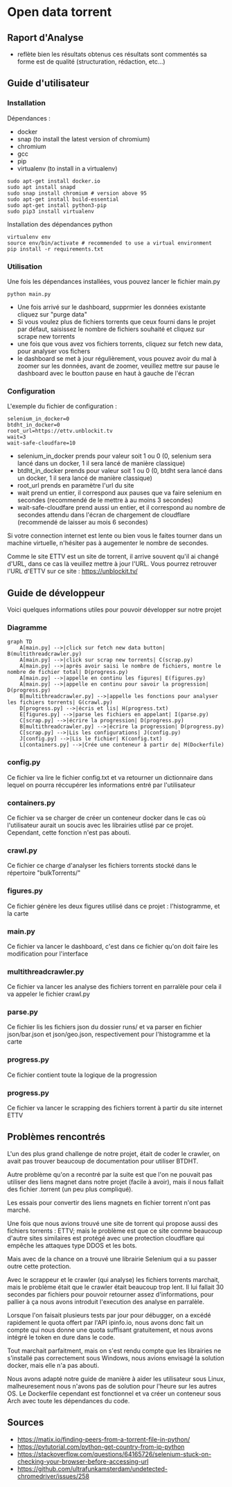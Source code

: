 # Open data torrent

## Raport d'Analyse

- reflète bien les résultats obtenus ces résultats sont commentés sa forme est de qualité (structuration, rédaction, etc...)

## Guide d'utilisateur
### Installation

Dépendances :
- docker
- snap (to install the latest version of chromium)
- chromium
- gcc
- pip 
- virtualenv (to install in a virtualenv)

``` shell
sudo apt-get install docker.io
sudo apt install snapd
sudo snap install chromium # version above 95
sudo apt-get install build-essential
sudo apt-get install python3-pip
sudo pip3 install virtualenv 
```

Installation des dépendances python

``` shell
virtualenv env
source env/bin/activate # recommended to use a virtual environment
pip install -r requirements.txt
```

### Utilisation

Une fois les dépendances installées, vous pouvez lancer le fichier main.py

``` shell
python main.py
```

- Une fois arrivé sur le dashboard, supprmier les données existante cliquez sur "purge data"
- Si vous voulez plus de fichiers torrents que ceux fourni dans le projet par défaut, saisissez le nombre de fichiers souhaité et cliquez sur scrape new torrents
- une fois que vous avez vos fichiers torrents, cliquez sur fetch new data, pour analyser vos fichers
- le dashboard se met à jour régulièrement, vous pouvez avoir du mal à zoomer sur les données, avant de zoomer, veuillez mettre sur pause le dashboard avec le boutton pause en haut à gauche de l'écran

### Configuration

L'exemple du fichier de configuration :

``` shell
selenium_in_docker=0
btdht_in_docker=0
root_url=https://ettv.unblockit.tv
wait=3
wait-safe-cloudfare=10
```

- selenium_in_docker prends pour valeur soit 1 ou 0 (0, selenium sera lancé dans un docker, 1 il sera lancé de manière classique)
- btdht_in_docker prends pour valeur soit 1 ou 0 (0, btdht sera lancé dans un docker, 1 il sera lancé de manière classique)
- root_url prends en paramètre l'url du site
- wait prend un entier, il correspond aux pauses que va faire selenium en secondes (recommendé de le mettre à au moins 3 secondes)
- wait-safe-cloudfare prend aussi un entier, et il correspond au nombre de secondes attendu dans l'écran de chargement de cloudflare (recommendé de laisser au mois 6 secondes)

Si votre connection internet est lente ou bien vous le faites tourner dans un machine virtuelle, n'hésiter pas à augementer le nombre de secondes.

Comme le site ETTV est un site de torrent, il arrive souvent qu'il ai changé d'URL, dans ce cas là veuillez mettre à jour l'URL.
Vous pourrez retrouver l'URL d'ETTV sur ce site : https://unblockit.tv/

## Guide de développeur
Voici quelques informations utiles pour pouvoir développer sur notre projet

### Diagramme

``` mermaid
graph TD
    A[main.py] -->|click sur fetch new data button| B(multithreadcrawler.py)
    A[main.py] -->|click sur scrap new torrents| C(scrap.py)
    A[main.py] -->|après avoir saisi le nombre de fichiers, montre le nombre de fichier total| D(progress.py)
    A[main.py] -->|appelle en continu les figures| E(figures.py)
    A[main.py] -->|appelle en continu pour savoir la progression| D(progress.py)
    B[multithreadcrawler.py] -->|appelle les fonctions pour analyser les fichiers torrents| G(crawl.py)
    D[progress.py] -->|écris et lis| H(progress.txt)
    E[figures.py] -->|parse les fichiers en appelant| I(parse.py)
    C[scrap.py] -->|écrire la progression| D(progress.py)
    B[multithreadcrawler.py] -->|écrire la progression| D(progress.py)
    C[scrap.py] -->|Lis les configurations| J(config.py)
    J[config.py] -->|Lis le fichier| K(config.txt)
    L[containers.py] -->|Crée une conteneur à partir de| M(Dockerfile)
```


### config.py
Ce fichier va lire le fichier config.txt et va retourner un dictionnaire dans lequel on pourra réccupérer les informations entré par l'utilisateur

### containers.py
Ce fichier va se charger de créer un conteneur docker dans le cas où l'utilisateur aurait un soucis avec les librairies utlisé par ce projet. Cependant, cette fonction n'est pas abouti.

### crawl.py
Ce fichier ce charge d'analyser les fichiers torrents stocké dans le répertoire "bulkTorrents/"

### figures.py
Ce fichier génère les deux figures utilisé dans ce projet : l'histogramme, et la carte

### main.py
Ce fichier va lancer le dashboard, c'est dans ce fichier qu'on doit faire les modification pour l'interface 

### multithreadcrawler.py
Ce fichier va lancer les analyse des fichiers torrent en parralèle pour cela il va appeler le fichier crawl.py

### parse.py 
Ce fichier lis les fichiers json du dossier runs/ et va parser en fichier json/bar.json et json/geo.json, respectivement pour l'histogramme et la carte

### progress.py
Ce fichier contient toute la logique de la progression

### progress.py
Ce fichier va lancer le scrapping des fichiers torrent à partir du site internet ETTV

## Problèmes rencontrés

L'un des plus grand challenge de notre projet, était de coder le crawler, on avait pas trouver beaucoup de documentation pour utiliser BTDHT.

Autre problème qu'on a recontré par la suite est que l'on ne pouvait pas utiliser des liens magnet dans notre projet (facile à avoir), mais il nous fallait des fichier .torrent (un peu plus compliqué).

Les essais pour convertir des liens magnets en fichier torrent n'ont pas marché.

Une fois que nous avions trouvé une site de torrent qui propose aussi des fichiers torrents : ETTV; mais le problème est que ce site comme beaucoup d'autre sites similaires est protégé avec une protection cloudflare qui empêche les attaques type DDOS et les bots.

Mais avec de la chance on a trouvé une librairie Selenium qui a su passer outre cette protection.

Avec le scrappeur et le crawler (qui analyse) les fichiers torrents marchait, mais le problème était que le crawler était beaucoup trop lent. Il lui fallait 30 secondes par fichiers pour pouvoir retourner assez d'informations, pour pallier à ça nous avons introduit l'execution des analyse en parralèle.

Lorsque l'on faisait plusieurs tests par jour pour débugger, on a excédé rapidement le quota offert par l'API ipinfo.io, nous avons donc fait un compte qui nous donne une quota suffisant gratuitement, et nous avons intégré le token en dure dans le code.

Tout marchait parfaitment, mais on s'est rendu compte que les librairies ne s'installé pas correctement sous Windows, nous avions envisagé la solution docker, mais elle n'a pas abouti.

Nous avons adapté notre guide de manière à aider les utilisateur sous Linux, malheuresement nous n'avons pas de solution pour l'heure sur les autres OS. 
Le Dockerfile cependant est fonctionnel et va créer un conteneur sous Arch avec toute les dépendances du code.


## Sources
- https://matix.io/finding-peers-from-a-torrent-file-in-python/
- https://pytutorial.com/python-get-country-from-ip-python
- https://stackoverflow.com/questions/64165726/selenium-stuck-on-checking-your-browser-before-accessing-url
- https://github.com/ultrafunkamsterdam/undetected-chromedriver/issues/258
